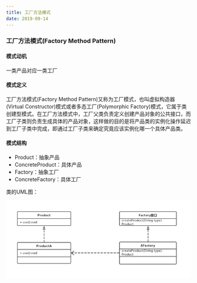 ```yaml
---
title: 工厂方法模式
date: 2019-09-14
---
```

### 工厂方法模式(Factory Method Pattern)

#### 模式动机

一类产品对应一类工厂

#### 模式定义

工厂方法模式(Factory Method Pattern)又称为工厂模式，也叫虚拟构造器(Virtual Constructor)模式或者多态工厂(Polymorphic Factory)模式，它属于类创建型模式。在工厂方法模式中，工厂父类负责定义创建产品对象的公共接口，而工厂子类则负责生成具体的产品对象，这样做的目的是将产品类的实例化操作延迟到工厂子类中完成，即通过工厂子类来确定究竟应该实例化哪一个具体产品类。

#### 模式结构

- Product：抽象产品
- ConcreteProduct：具体产品
- Factory：抽象工厂
- ConcreteFactory：具体工厂

类的UML图：

![图](https://github.com/mxsm/document/blob/master/image/designmode/FactoryMethodPattern.png?raw=true)

